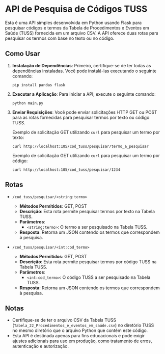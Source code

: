 # API de Pesquisa de Códigos TUSS

Esta é uma API simples desenvolvida em Python usando Flask para pesquisar códigos e termos da Tabela de Procedimentos e Eventos em Saúde (TUSS) fornecida em um arquivo CSV. A API oferece duas rotas para pesquisar os termos com base no texto ou no código.

## Como Usar

1. **Instalação de Dependências**: Primeiro, certifique-se de ter todas as dependências instaladas. Você pode instalá-las executando o seguinte comando:

   ```
   pip install pandas flask
   ```

2. **Executar a Aplicação**: Para iniciar a API, execute o seguinte comando:

   ```
   python main.py
   ```

3. **Enviar Requisições**: Você pode enviar solicitações HTTP GET ou POST para as rotas fornecidas para pesquisar termos por texto ou código TUSS.

   Exemplo de solicitação GET utilizando `curl` para pesquisar um termo por texto:
   ```
   curl http://localhost:105/cod_tuss/pesquisar/termo_a_pesquisar
   ```

   Exemplo de solicitação GET utilizando `curl` para pesquisar um termo por código:
   ```
   curl http://localhost:105/cod_tuss/pesquisar/1234
   ```

## Rotas

- `/cod_tuss/pesquisar/<string:termo>`
  - **Métodos Permitidos**: GET, POST
  - **Descrição**: Esta rota permite pesquisar termos por texto na Tabela TUSS.
  - **Parâmetros**:
    - `<string:termo>`: O termo a ser pesquisado na Tabela TUSS.
  - **Resposta**: Retorna um JSON contendo os termos que correspondem à pesquisa.

- `/cod_tuss/pesquisar/<int:cod_termo>`
  - **Métodos Permitidos**: GET, POST
  - **Descrição**: Esta rota permite pesquisar termos por código TUSS na Tabela TUSS.
  - **Parâmetros**:
    - `<int:cod_termo>`: O código TUSS a ser pesquisado na Tabela TUSS.
  - **Resposta**: Retorna um JSON contendo os termos que correspondem à pesquisa.

## Notas

- Certifique-se de ter o arquivo CSV da Tabela TUSS (`Tabela_22_Procedimentos_e_eventos_em_saúde.csv`) no diretório TUSS no mesmo diretório que o arquivo Python que contém este código.
- Esta API é destinada apenas para fins educacionais e pode exigir ajustes adicionais para uso em produção, como tratamento de erros, autenticação e autorização.
